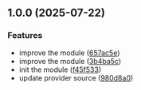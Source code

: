 ## 1.0.0 (2025-07-22)


### Features

* improve the module ([657ac5e](https://github.com/alibabacloud-automation/terraform-alicloud-high-availability-architecture/commit/657ac5e89555c2f164150179622c3bef8bffbce9))
* improve the module ([3b4ba5c](https://github.com/alibabacloud-automation/terraform-alicloud-high-availability-architecture/commit/3b4ba5c7a03a9282ff3dc3dab6ee2b1aae7b2ebc))
* init the module ([f45f533](https://github.com/alibabacloud-automation/terraform-alicloud-high-availability-architecture/commit/f45f533cb5a47badc5cef2f59d47cfb6aeddcf68))
* update provider source ([980d8a0](https://github.com/alibabacloud-automation/terraform-alicloud-high-availability-architecture/commit/980d8a01e1c99074659af1122a039bafbd16db7a))
